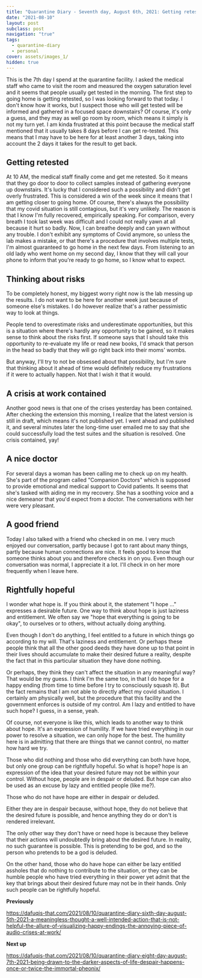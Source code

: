 ```yaml
---
title: "Quarantine Diary - Seventh day, August 6th, 2021: Getting retested, thinking about risks, a crisis at work contained, a nice doctor, a good friend, rightfully hopeful"
date: "2021-08-10"
layout: post
subclass: post
navigation: "true"
tags:
  - quarantine-diary
  - personal
cover: assets/images_1/
hidden: true
---
```


This is the 7th day I spend at the quarantine facility. I asked the medical staff who came to visit the room and measured the oxygen saturation level and it seems that people usually get tested in the morning. The first step to going home is getting retested, so I was looking forward to that today. I don't know how it works, but I suspect those who will get tested will be informed and gathered in a focused space downstairs? Of course, it's only a guess, and they may as well go room by room, which means it simply is not my turn yet. I am kinda frustrated at this point because the medical staff mentioned that it usually takes 8 days before I can get re-tested. This means that I may have to be here for at least another 3 days, taking into account the 2 days it takes for the result to get back.

## Getting retested

At 10 AM, the medical staff finally come and get me retested. So it means that they go door to door to collect samples instead of gathering everyone up downstairs. It's lucky that I considered such a possibility and didn't get overly frustrated. This is considered a win of the week since it means that I am getting closer to going home. Of course, there's always the possibility that my covid situation is still contagious, but it's very unlikely. The reason is that I know I'm fully recovered, empirically speaking. For comparison, every breath I took last week was difficult and I could not really yawn at all because it hurt so badly. Now, I can breathe deeply and can yawn without any trouble. I don't exhibit any symptoms of Covid anymore, so unless the lab makes a mistake, or that there's a procedure that involves multiple tests, I'm almost guaranteed to go home in the next few days. From listening to an old lady who went home on my second day, I know that they will call your phone to inform that you're ready to go home, so I know what to expect.

## Thinking about risks

To be completely honest, my biggest worry right now is the lab messing up the results. I do not want to be here for another week just because of someone else's mistakes. I do however realize that's a rather pessimistic way to look at things.

People tend to overestimate risks and underestimate opportunities, but this is a situation where there's hardly any opportunity to be gained, so it makes sense to think about the risks first. If someone says that I should take this opportunity to re-evaluate my life or read new books, I'd smack that person in the head so badly that they will go right back into their moms' wombs.

But anyway, I'll try to not be obsessed about that possibility, but I'm sure that thinking about it ahead of time would definitely reduce my frustrations if it were to actually happen. Not that I wish it that it would.

## A crisis at work contained

Another good news is that one of the crises yesterday has been contained. After checking the extension this morning, I realize that the latest version is still in draft, which means it's not published yet. I went ahead and published it, and several minutes later the long-time user emailed me to say that she could successfully load the test suites and the situation is resolved. One crisis contained, yay!

## A nice doctor

For several days a woman has been calling me to check up on my health. She's part of the program called "Companion Doctors" which is supposed to provide emotional and medical support to Covid patients. It seems that she's tasked with aiding me in my recovery. She has a soothing voice and a nice demeanor that you'd expect from a doctor. The conversations with her were very pleasant.

## A good friend

Today I also talked with a friend who checked in on me. I very much enjoyed our conversation, partly because I got to rant about many things, partly because human connections are nice. It feels good to know that someone thinks about you and therefore checks in on you. Even though our conversation was normal, I appreciate it a lot. I'll check in on her more frequently when I leave here.

## Rightfully hopeful

I wonder what hope is. If you think about it, the statement "I hope …" expresses a desirable future. One way to think about hope is just laziness and entitlement. We often say we "hope that everything is going to be okay", to ourselves or to others, without actually doing anything.

Even though I don't do anything, I feel entitled to a future in which things go according to my will. That's laziness and entitlement. Or perhaps these people think that all the other good deeds they have done up to that point in their lives should accumulate to make their desired future a reality, despite the fact that in this particular situation they have done nothing.

Or perhaps, they think they can't affect the situation in any meaningful way? That would be my guess. I think I'm the same too, in that I do hope for a happy ending (from time to time before I try to consciously squash it). But the fact remains that I am not able to directly affect my covid situation. I certainly am physically well, but the procedure that this facility and the government enforces is outside of my control. Am I lazy and entitled to have such hope? I guess, in a sense, yeah.

Of course, not everyone is like this, which leads to another way to think about hope. It's an expression of humility. If we have tried everything in our power to resolve a situation, we can only hope for the best. The humility here is in admitting that there are things that we cannot control, no matter how hard we try.

Those who did nothing and those who did everything can both have hope, but only one group can be rightfully hopeful. So what is hope? hope is an expression of the idea that your desired future may not be within your control. Without hope, people are in despair or deluded. But hope can also be used as an excuse by lazy and entitled people (like me?).

Those who do not have hope are either in despair or deluded.

Either they are in despair because, without hope, they do not believe that the desired future is possible, and hence anything they do or don't is rendered irrelevant.

The only other way they don't have or need hope is because they believe that their actions will undoubtedly bring about the desired future. In reality, no such guarantee is possible. This is pretending to be god, and so the person who pretends to be a god is deluded.

On the other hand, those who do have hope can either be lazy entitled assholes that do nothing to contribute to the situation, or they can be humble people who have tried everything in their power yet admit that the key that brings about their desired future may not be in their hands. Only such people can be rightfully hopeful.

**Previously**

https://dafuqis-that.com/2021/08/10/quarantine-diary-sixth-day-august-5th-2021-a-meaningless-thought-a-well-intended-action-that-is-not-helpful-the-allure-of-visualizing-happy-endings-the-annoying-piece-of-audio-crises-at-work/

**Next up**

https://dafuqis-that.com/2021/08/10/quarantine-diary-eight-day-august-7th-2021-being-drawn-to-the-darker-aspects-of-life-despair-happens-once-or-twice-the-immortal-pheonix/
